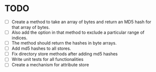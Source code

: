 # TODO

-[ ] Create a method to take an array of bytes and return an MD5 hash for that array of bytes.
-[ ] Also add the option in that method to exclude a particular range of indices.
-[ ] The method should return the hashes in byte arrays.
-[ ] Add md5 hashes to all stores. 
-[ ] Fix directory store methods after adding md5 hashes 
-[ ] Write unit tests for all functionalities 
-[ ] Create a mechanism for attribute store